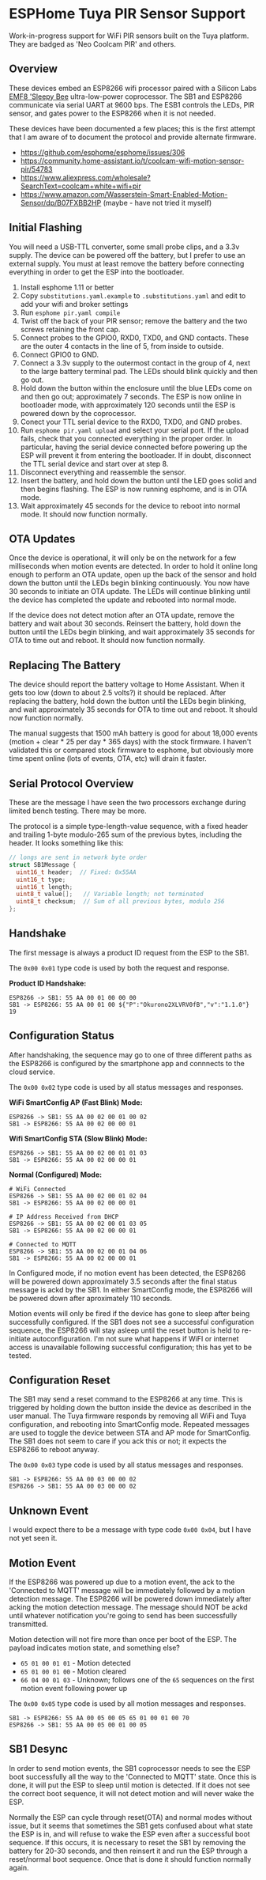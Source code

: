 ESPHome Tuya PIR Sensor Support
===============================

Work-in-progress support for WiFi PIR sensors built on the Tuya platform. They are badged as 'Neo Coolcam PIR' and others.

Overview
--------

These devices embed an ESP8266 wifi processor paired with a Silicon Labs [EMF8 'Sleepy Bee](https://www.silabs.com/products/mcu/8-bit/efm8-sleepy-bee) ultra-low-power coprocessor. The SB1 and ESP8266 communicate via serial UART at 9600 bps. The ESB1 controls the LEDs, PIR sensor, and gates power to the ESP8266 when it is not needed.

These devices have been documented a few places; this is the first attempt that I am aware of to document the protocol and provide alternate firmware.
* https://github.com/esphome/esphome/issues/306
* https://community.home-assistant.io/t/coolcam-wifi-motion-sensor-pir/54783
* https://www.aliexpress.com/wholesale?SearchText=coolcam+white+wifi+pir
* https://www.amazon.com/Wasserstein-Smart-Enabled-Motion-Sensor/dp/B07FXBB2HP (maybe - have not tried it myself)

Initial Flashing
----------------

You will need a USB-TTL converter, some small probe clips, and a 3.3v supply. The device can be powered off the battery, but I prefer to use an external supply. You must at least remove the battery before connecting everything in order to get the ESP into the bootloader.

1.  Install esphome 1.11 or better
2.  Copy `substitutions.yaml.example` to `.substitutions.yaml` and edit to add your wifi and broker settings
3.  Run `esphome pir.yaml compile`
4.  Twist off the back of your PIR sensor; remove the battery and the two screws retaining the front cap.
5.  Connect probes to the GPIO0, RXD0, TXD0, and GND contacts. These are the outer 4 contacts in the line of 5, from inside to outside.
6.  Connect GPIO0 to GND.
7.  Connect a 3.3v supply to the outermost contact in the group of 4, next to the large battery terminal pad. The LEDs should blink quickly and then go out.
8.  Hold down the button within the enclosure until the blue LEDs come on and then go out; approximately 7 seconds. The ESP is now online in bootloader mode, with approximately 120 seconds until the ESP is powered down by the coprocessor.
9.  Conect your TTL serial device to the RXD0, TXD0, and GND probes.
10. Run `esphome pir.yaml upload` and select your serial port. If the upload fails, check that you connected everything in the proper order. In particular, having the serial device connected before powering up the ESP will prevent it from entering the bootloader. If in doubt, disconnect the TTL serial device and start over at step 8.
11. Disconnect everything and reassemble the sensor.
12. Insert the battery, and hold down the button until the LED goes solid and then begins flashing. The ESP is now running esphome, and is in OTA mode.
13. Wait approximately 45 seconds for the device to reboot into normal mode. It should now function normally.


OTA Updates
-----------

Once the device is operational, it will only be on the network for a few milliseconds when motion events are detected. In order to hold it online long enough to perform an OTA update, open up the back of the sensor and hold down the button until the LEDs begin blinking continuously. You now have 30 seconds to initiate an OTA update. The LEDs will continue blinking until the device has completed the update and rebooted into normal mode.

If the device does not detect motion after an OTA update, remove the battery and wait about 30 seconds. Reinsert the battery, hold down the button until the LEDs begin blinking, and wait approximately 35 seconds for OTA to time out and reboot. It should now function normally.


Replacing The Battery
---------------------

The device should report the battery voltage to Home Assistant. When it gets too low (down to about 2.5 volts?) it should be replaced. After replacing the battery,  hold down the button until the LEDs begin blinking, and wait approximately 35 seconds for OTA to time out and reboot. It should now function normally.

The manual suggests that 1500 mAh battery is good for about 18,000 events (motion + clear * 25 per day * 365 days) with the stock firmware. I haven't validated this or compared stock firmware to esphome, but obviously more time spent online (lots of events, OTA, etc) will drain it faster.

Serial Protocol Overview
------------------------

These are the message I have seen the two processors exchange during limited bench testing. There may be more.

The protocol is a simple type-length-value sequence, with a fixed header and trailing 1-byte modulo-265 sum of the previous bytes, including the header. It looks something like this:

```C
// longs are sent in network byte order
struct SB1Message {
  uint16_t header;  // Fixed: 0x55AA
  uint16_t type;
  uint16_t length;
  uint8_t value[];   // Variable length; not terminated
  uint8_t checksum;  // Sum of all previous bytes, modulo 256
};
``` 

Handshake
---------

The first message is always a product ID request from the ESP to the SB1.

The `0x00 0x01` type code is used by both the request and response.

**Product ID Handshake:**
```
ESP8266 -> SB1: 55 AA 00 01 00 00 00
SB1 -> ESP8266: 55 AA 00 01 00 ${"P":"Okurono2XLVRV0fB","v":"1.1.0"} 19
```

Configuration Status
--------------------

After handshaking, the sequence may go to one of three different paths as the ESP8266 is configured by the smartphone app and connnects to the cloud service.

The `0x00 0x02` type code is used by all status messages and responses.

**WiFi SmartConfig AP (Fast Blink) Mode:**
```
ESP8266 -> SB1: 55 AA 00 02 00 01 00 02
SB1 -> ESP8266: 55 AA 00 02 00 00 01
```

**Wifi SmartConfig STA (Slow Blink) Mode:**
```
ESP8266 -> SB1: 55 AA 00 02 00 01 01 03
SB1 -> ESP8266: 55 AA 00 02 00 00 01
```

**Normal (Configured) Mode:**
```
# WiFi Connected
ESP8266 -> SB1: 55 AA 00 02 00 01 02 04
SB1 -> ESP8266: 55 AA 00 02 00 00 01

# IP Address Received from DHCP
ESP8266 -> SB1: 55 AA 00 02 00 01 03 05
SB1 -> ESP8266: 55 AA 00 02 00 00 01

# Connected to MQTT
ESP8266 -> SB1: 55 AA 00 02 00 01 04 06
SB1 -> ESP8266: 55 AA 00 02 00 00 01
```

In Configured mode, if no motion event has been detected, the ESP8266 will be powered down approximately 3.5 seconds after the final status message is ackd by the SB1. In either SmartConfig mode, the ESP8266 will be powered down after aproximately 110 seconds.

Motion events will only be fired if the device has gone to sleep after being successfully configured. If the SB1 does not see a successful configuration sequence, the ESP8266 will stay asleep until the reset button is held to re-initiate autoconfiguration. I'm not sure what happens if WiFI or internet access is unavailable following successful configuration; this has yet to be tested.

Configuration Reset
-------------------

The SB1 may send a reset command to the ESP8266 at any time. This is triggered by holding down the button inside the device as described in the user manual. The Tuya firmware responds by removing all WiFi and Tuya configuration, and rebooting into SmartConfig mode. Repeated messages are used to toggle the device between STA and AP mode for SmartConfig. The SB1 does not seem to care if you ack this or not; it expects the ESP8266 to reboot anyway.

The `0x00 0x03` type code is used by all status messages and responses.

```
SB1 -> ESP8266: 55 AA 00 03 00 00 02
ESP8266 -> SB1: 55 AA 00 03 00 00 02
```

Unknown Event
-------------

I would expect there to be a message with type code `0x00 0x04`, but I have not yet seen it.

Motion Event
------------

If the ESP8266 was powered up due to a motion event, the ack to the 'Connected to MQTT' message will be immediately followed by a motion detection message. The ESP8266 will be powered down immediately after acking the motion detection message. The message should NOT be ackd until whatever notification you're going to send has been successfully transmitted. 

Motion detection will not fire more than once per boot of the ESP. The payload indicates motion state, and something else?
* `65 01 00 01 01`  - Motion detected
* `65 01 00 01 00`  - Motion cleared
* `66 04 00 01 03`  - Unknown; follows one of the `65` sequences on the first motion event following power up

The `0x00 0x05` type code is used by all motion messages and responses.

```
SB1 -> ESP8266: 55 AA 00 05 00 05 65 01 00 01 00 70
ESP8266 -> SB1: 55 AA 00 05 00 01 00 05
```

SB1 Desync
----------

In order to send motion events, the SB1 coprocessor needs to see the ESP boot successfully all the way to the 'Connected to MQTT' state. Once this is done, it will put the ESP to sleep until motion is detected. If it does not see the correct boot sequence, it will not detect motion and will never wake the ESP.

Normally the ESP can cycle through reset(OTA) and normal modes without issue, but it seems that sometimes the SB1 gets confused about what state the ESP is in, and will refuse to wake the ESP even after a successful boot sequence. If this occurs, it is necessary to reset the SB1 by removing the battery for 20-30 seconds, and then reinsert it and run the ESP through a reset/normal boot sequence. Once that is done it should function normally again.
